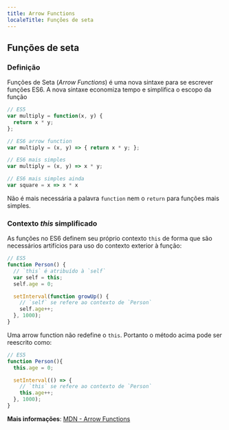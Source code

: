 ```yaml
---
title: Arrow Functions
localeTitle: Funções de seta
---
```

## Funções de seta

### Definição
Funções de Seta (_Arrow Functions_) é uma nova sintaxe para se escrever funções ES6. A nova sintaxe economiza tempo e simplifica o escopo da função

```javascript
// ES5
var multiply = function(x, y) {
  return x * y;
};

// ES6 arrow function
var multiply = (x, y) => { return x * y; };

// ES6 mais simples
var multiply = (x, y) => x * y;    

// ES6 mais simples ainda
var square = x => x * x

```

Não é mais necessária a palavra `function` nem o `return` para funções mais simples.

### Contexto _this_ simplificado
As funções no ES6 definem seu próprio contexto `this` de forma que são necessários artifícios para uso do contexto exterior à função:

```javascript
// ES5
function Person() {
  // `this` é atribuído à `self`
  var self = this;
  self.age = 0;

  setInterval(function growUp() {
    // `self` se refere ao contexto de `Person`
    self.age++;
  }, 1000);
}
```

Uma arrow function não redefine o `this`. Portanto o método acima pode ser reescrito como:

```javascript
// ES5
function Person(){
  this.age = 0;

  setInterval(() => {
    // `this` se refere ao contexto de `Person`
    this.age++;
  }, 1000);
}
```

**Mais informações**: [MDN - Arrow Functions](https://developer.mozilla.org/en-US/docs/Web/JavaScript/Reference/Functions/Arrow_functions)

